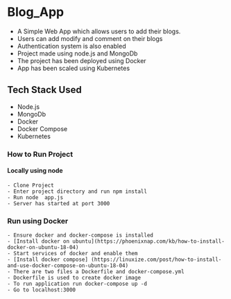 # Blog_App

- A Simple Web App which allows users to add their blogs.
- Users can add modify and comment on their blogs
- Authentication system is also enabled
- Project made using node.js and MongoDb
- The project has been deployed using Docker
- App has been scaled using Kubernetes


## Tech Stack Used

- Node.js
- MongoDb
- Docker 
- Docker Compose
- Kubernetes

### How to Run Project

#### Locally using node
```
- Clone Project
- Enter project directory and run npm install
- Run node  app.js
- Server has started at port 3000
```

### Run using Docker
```
- Ensure docker and docker-compose is installed 
- [Install docker on ubuntu](https://phoenixnap.com/kb/how-to-install-docker-on-ubuntu-18-04)
- Start services of docker and enable them
- [Install docker compose] (https://linuxize.com/post/how-to-install-and-use-docker-compose-on-ubuntu-18-04)
- There are two files a Dockerfile and docker-compose.yml
- Dockerfile is used to create docker image
- To run application run docker-compose up -d 
- Go to localhost:3000
